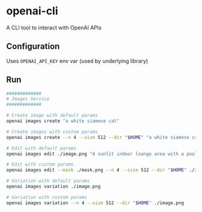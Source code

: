 # openai-cli

A CLI tool to interact with OpenAI APIs

## Configuration

Uses `OPENAI_API_KEY` env var (used by underlying library)

## Run

```sh
#############
# Images Service
#############

# Create image with default params
openai images create "a white siamese cat"

# Create images with custom params
openai images create --n 4 --size 512 --dir "$HOME" "a white siamese cat"

# Edit with default params
openai images edit ./image.png "A sunlit indoor lounge area with a pool containing a flamingo"

# Edit with custom params
openai images edit --mask ./mask.png --n 4 --size 512 --dir "$HOME" ./image.png "A sunlit indoor lounge area with a pool containing a flamingo"

# Variation with default params
openai images variation ./image.png

# Variation with custom params
openai images variation --n 4 --size 512 --dir "$HOME" ./image.png
```
